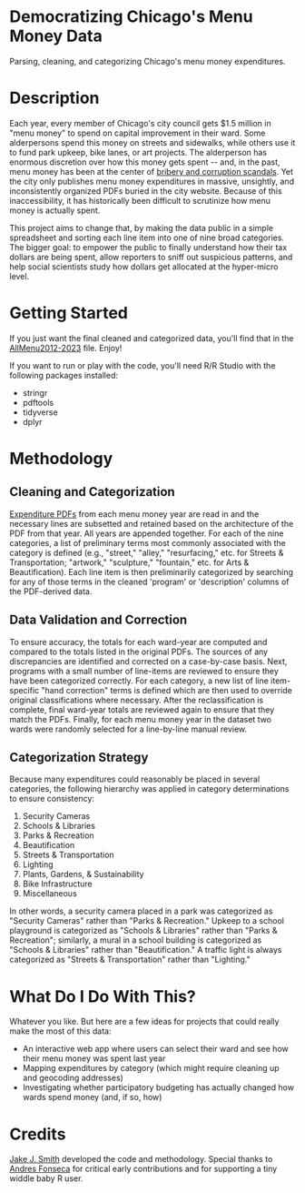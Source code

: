 # Democratizing Chicago's Menu Money Data
Parsing, cleaning, and categorizing Chicago's menu money expenditures.

# Description
Each year, every member of Chicago's city council  gets $1.5 million in "menu money"  to spend on capital improvement in their ward. Some alderpersons spend this money on streets and sidewalks, while others use it to fund park upkeep, bike lanes, or art projects. The alderperson has enormous discretion over how this money gets spent -- and, in the past, menu money has been at the center of [bribery and corruption scandals](https://www.chicagobusiness.com/government/chicago-ald-carrie-austin-indicted-bribery-charges). Yet the city only publishes menu money expenditures in massive, unsightly, and inconsistently organized PDFs buried in the city website. Because of this inaccessibility, it has historically been difficult to scrutinize how menu money is actually spent. 

This project aims to change that, by making the data public in a simple spreadsheet and sorting each line item into one of nine broad categories. The bigger goal: to empower the public to finally understand how their tax dollars are being spent, allow reporters to sniff out suspicious patterns, and help social scientists study how dollars get allocated at the hyper-micro level.

# Getting Started
If you just want the final cleaned and categorized data, you'll find that in the [AllMenu2012-2023](AllMenu2012-2023.csv) file. Enjoy!

If you want to run or play with the code, you'll need R/R Studio with the following packages installed: 
- stringr
- pdftools
- tidyverse
- dplyr

# Methodology
## Cleaning and Categorization 
[Expenditure PDFs](menu-money-pdfs/) from each menu money year are read in and the necessary lines are subsetted and retained based on the architecture of the PDF from that year. All years are appended together. For each of the nine categories, a list of preliminary terms most commonly associated with the category is defined (e.g., "street," "alley," "resurfacing," etc. for Streets & Transportation; "artwork," "sculpture," "fountain," etc. for Arts & Beautification). Each line item is then preliminarily categorized by searching for any of those terms in the cleaned 'program' or 'description' columns of the PDF-derived data. 

## Data Validation and Correction
To ensure accuracy, the totals for each ward-year are computed and compared to the totals listed in the original PDFs. The sources of any discrepancies are identified and corrected on a case-by-case basis. Next, programs with a small number of line-items are reviewed to ensure they have been categorized correctly. For each category, a new list of line item-specific "hand correction" terms is defined which are then used to override original classifications where necessary. After the reclassification is complete, final ward-year totals are reviewed again to ensure that they match the PDFs. Finally, for each menu money year in the dataset two wards were randomly selected for a line-by-line manual review.

## Categorization Strategy
Because many expenditures could reasonably be placed in several categories, the following hierarchy was applied in category determinations to ensure consistency: 
1. Security Cameras
2. Schools & Libraries
3. Parks & Recreation
4. Beautification
5. Streets & Transportation
6. Lighting 
7. Plants, Gardens, & Sustainability
8. Bike Infrastructure
9. Miscellaneous

In other words, a security camera placed in a park was categorized as "Security Cameras" rather than "Parks & Recreation." Upkeep to a school playground is categorized as "Schools & Libraries" rather than "Parks & Recreation"; similarly, a mural in a school building is categorized as "Schools & Libraries" rather than "Beautification." A traffic light is always categorized as "Streets & Transportation" rather than "Lighting."

# What Do I Do With This?
Whatever you like. But here are a few ideas for projects that could really make the most of this data:
- An interactive web app where users can select their ward and see how their menu money was spent last year  
- Mapping expenditures by category (which might require cleaning up and geocoding addresses)
- Investigating whether participatory budgeting has actually changed how wards spend money (and, if so, how)

# Credits
[Jake J. Smith](www.jakejsmith.com) developed the code and methodology. Special thanks to [Andres Fonseca](https://github.com/fonsecaa) for critical early contributions and for supporting a tiny widdle baby R user.
